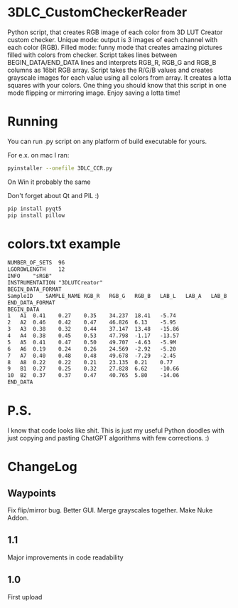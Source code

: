 # 3DLC_CustomCheckerReader
Python script, that creates RGB image of each color from 3D LUT Creator custom checker. Unique mode: output is 3 images of each channel with each color (RGB). Filled mode: funny mode that creates amazing pictures filled with colors from checker. Script takes lines between BEGIN_DATA/END_DATA lines and interprets RGB_R, RGB_G and RGB_B columns as 16bit RGB array. Script takes the R/G/B values and creates grayscale images for each value using all colors from array. It creates a lotta squares with your colors. One thing you should know that this script in one mode flipping or mirroring image. Enjoy saving a lotta time!

# Running

You can run .py script on any platform of build executable for yours.

For e.x. on mac I ran:
```bash
pyinstaller --onefile 3DLC_CCR.py
```
On Win it probably the same

Don't forget about Qt and PIL :)
```bash
pip install pyqt5
pip install pillow
```

# colors.txt example
```txt
NUMBER_OF_SETS	96
LGOROWLENGTH	12
INFO	"sRGB"
INSTRUMENTATION	"3DLUTCreator"
BEGIN_DATA_FORMAT
SampleID	SAMPLE_NAME	RGB_R	RGB_G	RGB_B	LAB_L	LAB_A	LAB_B
END_DATA_FORMAT
BEGIN_DATA
1	A1	0.41	0.27	0.35	34.237	18.41	-5.74
2	A2	0.46	0.42	0.47	46.826	6.13	-5.95
3	A3	0.38	0.32	0.44	37.147	13.48	-15.86
4	A4	0.38	0.45	0.53	47.798	-1.17	-13.57
5	A5	0.41	0.47	0.50	49.707	-4.63	-5.9M
6	A6	0.19	0.24	0.26	24.569	-2.92	-5.20
7	A7	0.40	0.48	0.48	49.678	-7.29	-2.45
8	A8	0.22	0.22	0.21	23.135	0.21	0.77
9	B1	0.27	0.25	0.32	27.828	6.62	-10.66
10	B2	0.37	0.37	0.47	40.765	5.80	-14.06
END_DATA
```
# P.S.
I know that code looks like shit. This is just my useful Python doodles with just copying and pasting ChatGPT algorithms with few corrections. :)

# ChangeLog
## Waypoints
Fix flip/mirror bug.
Better GUI.
Merge grayscales together.
Make Nuke Addon.
## 1.1
Major improvements in code readability
## 1.0 
First upload
